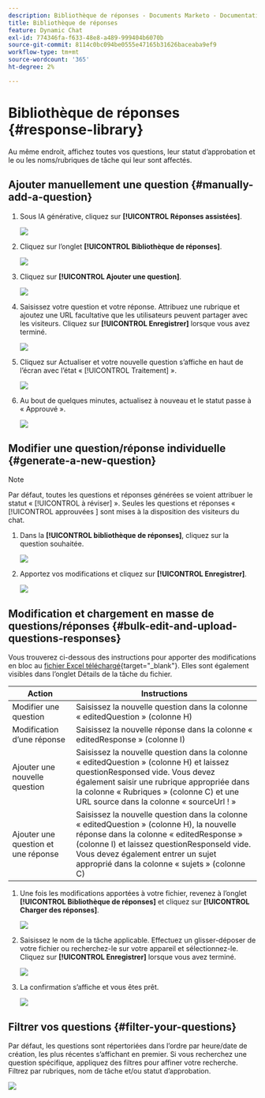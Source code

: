 ```yaml
---
description: Bibliothèque de réponses - Documents Marketo - Documentation du produit
title: Bibliothèque de réponses
feature: Dynamic Chat
exl-id: 774346fa-f633-48e8-a489-999404b6070b
source-git-commit: 8114c0bc094be0555e47165b31626baceaba9ef9
workflow-type: tm+mt
source-wordcount: '365'
ht-degree: 2%

---
```


# Bibliothèque de réponses {#response-library}

Au même endroit, affichez toutes vos questions, leur statut d’approbation et le ou les noms/rubriques de tâche qui leur sont affectés.

## Ajouter manuellement une question {#manually-add-a-question}

1. Sous IA générative, cliquez sur **[!UICONTROL Réponses assistées]**.

   ![](assets/response-library-1.png)

1. Cliquez sur l’onglet **[!UICONTROL Bibliothèque de réponses]**.

   ![](assets/response-library-2.png)

1. Cliquez sur **[!UICONTROL Ajouter une question]**.

   ![](assets/response-library-3.png)

1. Saisissez votre question et votre réponse. Attribuez une rubrique et ajoutez une URL facultative que les utilisateurs peuvent partager avec les visiteurs. Cliquez sur **[!UICONTROL Enregistrer]** lorsque vous avez terminé.

   ![](assets/response-library-4.png)

1. Cliquez sur Actualiser et votre nouvelle question s’affiche en haut de l’écran avec l’état « [!UICONTROL Traitement] ».

   ![](assets/response-library-5.png)

1. Au bout de quelques minutes, actualisez à nouveau et le statut passe à « Approuvé ».

   ![](assets/response-library-6.png)

## Modifier une question/réponse individuelle {#generate-a-new-question}

>[!NOTE]
>
>Par défaut, toutes les questions et réponses générées se voient attribuer le statut « [!UICONTROL à réviser] ». Seules les questions et réponses « [!UICONTROL  approuvées ] sont mises à la disposition des visiteurs du chat.

1. Dans la **[!UICONTROL bibliothèque de réponses]**, cliquez sur la question souhaitée.

   ![](assets/response-library-7.png)

1. Apportez vos modifications et cliquez sur **[!UICONTROL Enregistrer]**.

   ![](assets/response-library-8.png)

## Modification et chargement en masse de questions/réponses {#bulk-edit-and-upload-questions-responses}

Vous trouverez ci-dessous des instructions pour apporter des modifications en bloc au [fichier Excel téléchargé](/help/marketo/product-docs/demand-generation/dynamic-chat/generative-ai/question-generation.md#download-questions-and-responses){target="_blank"}. Elles sont également visibles dans l’onglet Détails de la tâche du fichier.

<table>
<thead>
  <tr>
    <th>Action</th>
    <th>Instructions</th>
  </tr>
</thead>
<tbody>
  <tr>
    <td>Modifier une question</td>
    <td>Saisissez la nouvelle question dans la colonne « editedQuestion » (colonne H)</td>
  </tr>
  <tr>
    <td>Modification d’une réponse</td>
    <td>Saisissez la nouvelle réponse dans la colonne « editedResponse » (colonne I)</td>
  </tr>
  <tr>
    <td>Ajouter une nouvelle question</td>
    <td>Saisissez la nouvelle question dans la colonne « editedQuestion » (colonne H) et laissez questionResponsed vide. Vous devez également saisir une rubrique appropriée dans la colonne « Rubriques » (colonne C) et une URL source dans la colonne « sourceUrl ! »</td>
  </tr>
  <tr>
    <td>Ajouter une question et une réponse</td>
    <td>Saisissez la nouvelle question dans la colonne « editedQuestion » (colonne H), la nouvelle réponse dans la colonne « editedResponse » (colonne I) et laissez questionResponseld vide. Vous devez également entrer un sujet approprié dans la colonne « sujets » (colonne C)</td>
  </tr>
</tbody>
</table>

1. Une fois les modifications apportées à votre fichier, revenez à l’onglet **[!UICONTROL Bibliothèque de réponses]** et cliquez sur **[!UICONTROL Charger des réponses]**.

   ![](assets/response-library-9.png)

1. Saisissez le nom de la tâche applicable. Effectuez un glisser-déposer de votre fichier ou recherchez-le sur votre appareil et sélectionnez-le. Cliquez sur **[!UICONTROL Enregistrer]** lorsque vous avez terminé.

   ![](assets/response-library-10.png)

1. La confirmation s’affiche et vous êtes prêt.

   ![](assets/response-library-11.png)

## Filtrer vos questions {#filter-your-questions}

Par défaut, les questions sont répertoriées dans l’ordre par heure/date de création, les plus récentes s’affichant en premier. Si vous recherchez une question spécifique, appliquez des filtres pour affiner votre recherche. Filtrez par rubriques, nom de tâche et/ou statut d’approbation.

![](assets/response-library-12.png)
